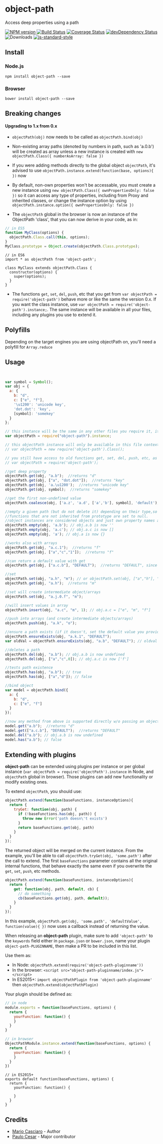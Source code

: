 object-path
===========

Access deep properties using a path

[![NPM version](https://badge.fury.io/js/object-path.png)](http://badge.fury.io/js/object-path) [![Build Status](https://travis-ci.org/mariocasciaro/object-path.png)](https://travis-ci.org/mariocasciaro/object-path) [![Coverage Status](https://coveralls.io/repos/mariocasciaro/object-path/badge.png)](https://coveralls.io/r/mariocasciaro/object-path) [![devDependency Status](https://david-dm.org/mariocasciaro/object-path/dev-status.svg)](https://david-dm.org/mariocasciaro/object-path#info=devDependencies) ![Downloads](http://img.shields.io/npm/dm/object-path.svg) [![js-standard-style](https://img.shields.io/badge/code%20style-standard-brightgreen.svg)](http://standardjs.com/)

## Install

### Node.js

```
npm install object-path --save
```

### Browser

```
bower install object-path --save
```

## Breaking changes

#### Upgrading to 1.x from 0.x

* `objectPath(obj)` now needs to be called as `objectPath.bind(obj)`

* Non-existing array paths (denoted by numbers in path, such as 'a.0.b') will be created
as array unless a new instance is created with `new objectPath.Class({ numberAsArray: false })`

* If you were adding methods directly to the global object `objectPath`, it's advised to
use `objectPath.instance.extend(function(base, options){ })` now

* By default, non-own properties won't be accessable, you must create a new instance
 using `new objectPath.Class({ ownPropertiesOnly: false })` so it can access any type of properties,
 including from Proxy and inherited classes, or change the instance option by using `objectPath.instance.option({ ownPropertiesOnly: false })`

* The `objectPath` global in the browser is now an instance of the ObjectPath 'class', that
you can now derive in your code, as in:

```js
// in ES5
function MyClass(options) {
  objectPath.Class.call(this, options);
}
MyClass.prototype = Object.create(objectPath.Class.prototype);
```

```es6
// in ES6
import * as objectPath from 'object-path';

class MyClass extends objectPath.Class {
  constructor(options) {
    super(options);
  }
}
```

* The functions `get`, `set`, `del`, `push`, etc that you get from `var objectPath = require('object-path')`
behave more or like the same the version 0.x. If you want the class instance, use `var objectPath = require('object-path').instance;`.
The same instance will be available in all your files, including any plugins you use to extend it.

## Polyfills

Depending on the target engines you are using objectPath on, you'll need a
polyfill for `Array.reduce`

## Usage

```javascript


var symbol = Symbol();
var obj = {
  a: {
    b: "d",
    c: ["e", "f"],
    '\u1200': 'unicode key',
    'dot.dot': 'key',
    [symbol]: 'somekey'
  }
};

// this instance will be the same in any other files you require it, it's the preferable way of using objectPath
var objectPath = require("object-path").instance;

// this objectPath instance will only be available in this file context
// var objectPath = new require('object-path').Class();

// you still have access to old functions get, set, del, push, etc, as their are standalone functions
// var objectPath = require('object-path');

//get deep property
objectPath.get(obj, "a.b");  //returns "d"
objectPath.get(obj, ["a", "dot.dot"]);  //returns "key"
objectPath.get(obj, 'a.\u1200');  //returns "unicode key"
objectPath.get(obj, symbol);  //returns "somekey"

//get the first non-undefined value
objectPath.coalesce(obj, ['a.z', 'a.d', ['a','b'], symbol], 'default');

//empty a given path (but do not delete it) depending on their type,so it retains reference to objects and arrays.
//functions that are not inherited from prototype are set to null.
//object instances are considered objects and just own property names are deleted
objectPath.empty(obj, 'a.b'); // obj.a.b is now ''
objectPath.empty(obj, 'a.c'); // obj.a.c is now []
objectPath.empty(obj, 'a'); // obj.a is now {}

//works also with arrays
objectPath.get(obj, "a.c.1");  //returns "f"
objectPath.get(obj, ["a","c","1"]);  //returns "f"

//can return a default value with get
objectPath.get(obj, ["a.c.b"], "DEFAULT");  //returns "DEFAULT", since a.c.b path doesn't exists, if omitted, returns undefined

//set
objectPath.set(obj, "a.h", "m"); // or objectPath.set(obj, ["a","h"], "m");
objectPath.get(obj, "a.h");  //returns "m"

//set will create intermediate object/arrays
objectPath.set(obj, "a.j.0.f", "m");

//will insert values in array
objectPath.insert(obj, "a.c", "m", 1); // obj.a.c = ["e", "m", "f"]

//push into arrays (and create intermediate objects/arrays)
objectPath.push(obj, "a.k", "o");

//ensure a path exists (if it doesn't, set the default value you provide)
objectPath.ensureExists(obj, "a.k.1", "DEFAULT");
var oldVal = objectPath.ensureExists(obj, "a.b", "DEFAULT"); // oldval === "d"

//deletes a path
objectPath.del(obj, "a.b"); // obj.a.b is now undefined
objectPath.del(obj, ["a","c",0]); // obj.a.c is now ['f']

//tests path existence
objectPath.has(obj, "a.b"); // true
objectPath.has(obj, ["a","d"]); // false

//bind object
var model = objectPath.bind({
  a: {
    b: "d",
    c: ["e", "f"]
  }
});

//now any method from above is supported directly w/o passing an object
model.get("a.b");  //returns "d"
model.get(["a.c.b"], "DEFAULT");  //returns "DEFAULT"
model.del("a.b"); // obj.a.b is now undefined
model.has("a.b"); // false

```

## Extending with plugins

**object-path** can be extended using plugins per instance or per global instance (`var objectPath = require('objectPath').instance`
in Node, and `objectPath` global in browser).
Those plugins can add new functionality or modify existing ones.

To extend `objectPath`, you should use:

```js
objectPath.extend(function(baseFunctions, instanceOptions){
  return {
    tryGet: function(obj, path) {
      if (!baseFunctions.has(obj, path)) {
        throw new Error('path doesn\'t exists')
      }
      return baseFunctions.get(obj, path)
    }
  }
});
```

The returned object will be merged on the current instance. From the example, you'll be able to call
`objectPath.tryGet(obj, 'some.path')` after the call to extend. The first `baseFunctions` parameter
contains all the original internal functions, that behave exactly the same even
if you overwrite the `get`, `set`, `push`, etc methods.

```js
objectPath.extend(function(baseFunctions, instanceOptions){
  return {
    get: function(obj, path, default, cb) {
      // do something
      cb(baseFunctions.get(obj, path, default));
    }
  }
});
```

In this example, `objectPath.get(obj, 'some.path', 'defaultValue', function(value){ })` now uses a
callback instead of returning the value.

When releasing an **object-path** plugin, make sure to add `'object-path'` to
the `keywords` field either in `package.json` or `bower.json`, name your plugin `object-path-PLUGINNAME`, then
make a PR to be included in this list.

<!--
* [object-path-as-promised]()

Adds `objectPath.then`, a getter that returns a promise, and can deal with plain values and promises (thenables)

* [object-path-concat]()

Adds `objectPath.concat`, concat if the path is an array

* [object-path-tryget]()

Adds `objectPath.tryget`, throws if the path doesn't exist

* [object-path-wildcard-set]()

Adds `objectPath.wildcardSet`, can set paths like `some.*.path`

* [object-path-immutable]()

Overrides all `objectPath` functions, make it so object-path don't modify the passed objects, but always create a new object or array
-->

Use them as:

* In Node: `objectPath.extend(require('object-path-pluginname'))`
* In the browser: `<script src="object-path-pluginname/index.js"></script>`
* In ES2015+: `import objectPathPlugin from 'object-path-pluginname'` then `objectPath.extend(objectPathPlugin)`

Your plugin should be defined as:

```js
// in node
module.exports = function(baseFunctions, options) {
  return {
    yourFunction: function() {
    }
  }
}
```

```js
// in browser
ObjectPathModule.instance.extend(function(baseFunctions, options) {
  return {
    yourFunction: function() {
    }
  }
})
```

```es6
// in ES2015+
exports default function(baseFunctions, options) {
  return {
    yourFunction: function() {

    }
  }
}
```

## Credits

* [Mario Casciaro](https://github.com/mariocasciaro) - Author
* [Paulo Cesar](https://github.com/pocesar) - Major contributor

